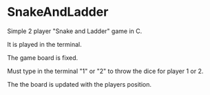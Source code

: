 # SnakeAndLadder
Simple 2 player "Snake and Ladder" game in C.

It is played in the terminal. 

The game board is fixed. 

Must type in the terminal "1" or "2" to throw the dice for player 1 or 2.

The the board is updated with the players position.
